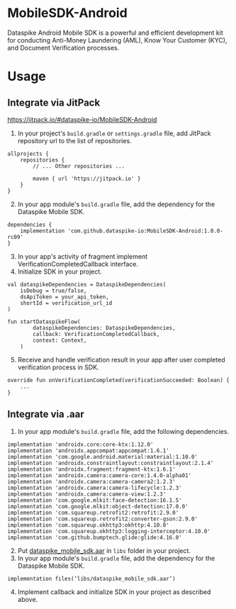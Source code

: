 # MobileSDK-Android
Dataspike Android Mobile SDK is a powerful and efficient development kit for conducting Anti-Money Laundering (AML), Know Your Customer (KYC), and Document Verification processes.

# Usage

## Integrate via JitPack
https://jitpack.io/#dataspike-io/MobileSDK-Android

1. In your project's ```build.gradle``` or ```settings.gradle``` file, add JitPack repository url to the list of repositories.
```
allprojects {
    repositories {
        // ... Other repositories ...

        maven { url 'https://jitpack.io' }
    }
}
```
2. In your app module's ```build.gradle``` file, add the dependency for the Dataspike Mobile SDK.
```
dependencies {
    implementation 'com.github.dataspike-io:MobileSDK-Android:1.0.0-rc09'
}
```
3. In your app's activity of fragment implement VerificationCompletedCallback interface.
4. Initialize SDK in your project.
```
val dataspikeDependencies = DataspikeDependencies(
    isDebug = true/false,
    dsApiToken = your_api_token,
    shortId = verification_url_id
)

fun startDataspikeFlow(
        dataspikeDependencies: DataspikeDependencies,
        callback: VerificationCompletedCallback,
        context: Context,
    )
```
5. Receive and handle verification result in your app after user completed verification process in SDK.
```
override fun onVerificationCompleted(verificationSucceeded: Boolean) {
    ...
} 
```

## Integrate via .aar

1.  In your app module's ```build.gradle``` file, add the following dependencies.
```
implementation 'androidx.core:core-ktx:1.12.0'
implementation 'androidx.appcompat:appcompat:1.6.1'
implementation 'com.google.android.material:material:1.10.0'
implementation 'androidx.constraintlayout:constraintlayout:2.1.4'
implementation 'androidx.fragment:fragment-ktx:1.6.1'
implementation 'androidx.camera:camera-core:1.4.0-alpha01'
implementation 'androidx.camera:camera-camera2:1.2.3'
implementation 'androidx.camera:camera-lifecycle:1.2.3'
implementation 'androidx.camera:camera-view:1.2.3'
implementation 'com.google.mlkit:face-detection:16.1.5'
implementation 'com.google.mlkit:object-detection:17.0.0'
implementation 'com.squareup.retrofit2:retrofit:2.9.0'
implementation 'com.squareup.retrofit2:converter-gson:2.9.0'
implementation 'com.squareup.okhttp3:okhttp:4.10.0'
implementation 'com.squareup.okhttp3:logging-interceptor:4.10.0'
implementation 'com.github.bumptech.glide:glide:4.16.0'
```
2. Put [dataspike_mobile_sdk.aar](https://github.com/dataspike-io/MobileSDK-Android/releases/download/1.0.0-rc07/dataspike_mobile_sdk.aar) in ```libs``` folder in your project.
3. In your app module's ```build.gradle``` file, add the dependency for the Dataspike Mobile SDK.
```
implementation files(‘libs/dataspike_mobile_sdk.aar’)
```
4. Implement callback and initialize SDK in your project as described above.
